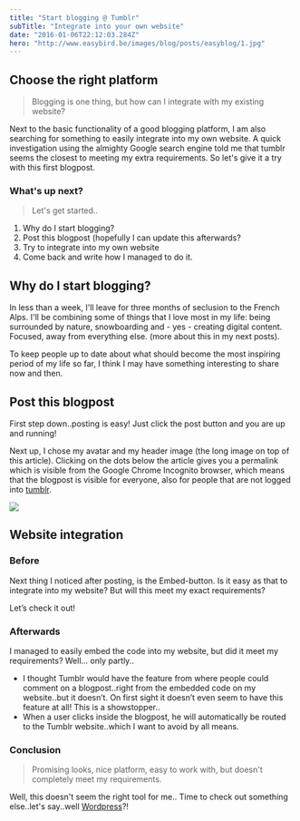 ```yaml
---
title: "Start blogging @ Tumblr"
subTitle: "Integrate into your own website"
date: "2016-01-06T22:12:03.284Z"
hero: "http://www.easybird.be/images/blog/posts/easyblog/1.jpg"
---
```

## Choose the right platform

> Blogging is one thing, but how can I integrate with my existing website?

Next to the basic functionality of a good blogging platform, I am also searching for something to easily integrate into my own website. A quick investigation using the almighty Google search engine told me that tumblr seems the closest to meeting my extra requirements. So let's give it a try with this first blogpost.

### What's up next?

> Let's get started..

1. Why do I start blogging?
2. Post this blogpost (hopefully I can update this afterwards?
3. Try to integrate into my own website
4. Come back and write how I managed to do it.

## Why do I start blogging?

In less than a week, I'll leave for three months of seclusion to the French Alps. I'll be combining some of things that I love most in my life: being surrounded by nature, snowboarding and - yes - creating digital content. Focused, away from everything else. (more about this in my next posts).

To keep people up to date about what should become the most inspiring period of my life so far, I think I may have something interesting to share now and then.

## Post this blogpost

First step down..posting is easy! Just click the post button and you are up and running!

Next up, I chose my avatar and my header image (the long image on top of this article). Clicking on the dots below the article gives you a permalink which is visible from the Google Chrome Incognito browser, which means that the blogpost is visible for everyone, also for people that are not logged into [tumblr](https://tumblr.com/).

![](http://www.easybird.be/images/blog/posts/easyblog/1a.jpg)

## Website integration

### Before

Next thing I noticed after posting, is the Embed-button. Is it easy as that to integrate into my website? But will this meet my exact requirements?

Let’s check it out!

### Afterwards

I managed to easily embed the code into my website, but did it meet my requirements? Well... only partly..

* I thought Tumblr would have the feature from where people could comment on a blogpost..right from the embedded code on my website..but it doesn’t. On first sight it doesn’t even seem to have this feature at all! This is a showstopper..
* When a user clicks inside the blogpost, he will automatically be routed to the Tumblr website..which I want to avoid by all means.

### Conclusion

> Promising looks, nice platform, easy to work with, but doesn't completely meet my requirements.

Well, this doesn't seem the right tool for me.. Time to check out something else..let's say..well [Wordpress](https://wordpress.com/)?!
